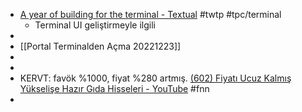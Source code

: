 - [A year of building for the terminal - Textual](https://textual.textualize.io/blog/2022/12/20/a-year-of-building-for-the-terminal/) #twtp #tpc/terminal
	- Terminal UI geliştirmeyle ilgili
-
- [[Portal Terminalden Açma 20221223]]
-
-
- KERVT: favök %1000, fiyat %280 artmış. [(602) Fiyatı Ucuz Kalmış Yükselişe Hazır Gıda Hisseleri - YouTube](https://www.youtube.com/watch?v=clXfbPL4gpw) #fnn
-